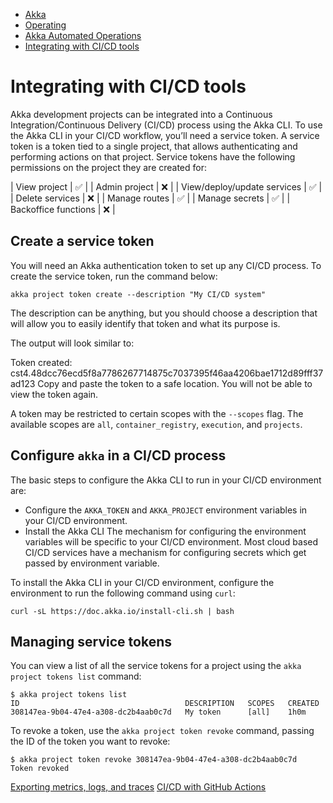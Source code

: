 <!-- <nav> -->
- [Akka](../../index.html)
- [Operating](../index.html)
- [Akka Automated Operations](../akka-platform.html)
- [Integrating with CI/CD tools](index.html)

<!-- </nav> -->

# Integrating with CI/CD tools

Akka development projects can be integrated into a Continuous Integration/Continuous Delivery (CI/CD) process using the Akka CLI. To use the Akka CLI in your CI/CD workflow, you’ll need a service token. A service token is a token tied to a single project, that allows authenticating and performing actions on that project. Service tokens have the following permissions on the project they are created for:

| View project | ✅ |
| Admin project | ❌ |
| View/deploy/update services | ✅ |
| Delete services | ❌ |
| Manage routes | ✅ |
| Manage secrets | ✅ |
| Backoffice functions | ❌ |

## <a href="about:blank#create_a_service_token"></a> Create a service token

You will need an Akka authentication token to set up any CI/CD process. To create the service token, run the command below:

```command
akka project token create --description "My CI/CD system"
```
The description can be anything, but you should choose a description that will allow you to easily identify that token and what its purpose is.

The output will look similar to:

Token created: cst4.48dcc76ecd5f8a7786267714875c7037395f46aa4206bae1712d89fff37ad123 Copy and paste the token to a safe location. You will not be able to view the token again.

A token may be restricted to certain scopes with the `--scopes` flag. The available scopes are `all`, `container_registry`, `execution`, and `projects`.

## <a href="about:blank#_configure_akka_in_a_cicd_process"></a> Configure `akka` in a CI/CD process

The basic steps to configure the Akka CLI to run in your CI/CD environment are:

- Configure the `AKKA_TOKEN` and `AKKA_PROJECT` environment variables in your CI/CD environment.
- Install the Akka CLI
The mechanism for configuring the environment variables will be specific to your CI/CD environment. Most cloud based CI/CD services have a mechanism for configuring secrets which get passed by environment variable.

To install the Akka CLI in your CI/CD environment, configure the environment to run the following command using `curl`:

```command
curl -sL https://doc.akka.io/install-cli.sh | bash
```

## <a href="about:blank#_managing_service_tokens"></a> Managing service tokens

You can view a list of all the service tokens for a project using the `akka project tokens list` command:

```command
$ akka project tokens list
ID                                     DESCRIPTION   SCOPES   CREATED
308147ea-9b04-47e4-a308-dc2b4aab0c7d   My token      [all]    1h0m
```
To revoke a token, use the `akka project token revoke` command, passing the ID of the token you want to revoke:

```command
$ akka project token revoke 308147ea-9b04-47e4-a308-dc2b4aab0c7d
Token revoked
```

<!-- <footer> -->
<!-- <nav> -->
[Exporting metrics, logs, and traces](../observability-and-monitoring/observability-exports.html) [CI/CD with GitHub Actions](github-actions.html)
<!-- </nav> -->

<!-- </footer> -->

<!-- <aside> -->

<!-- </aside> -->